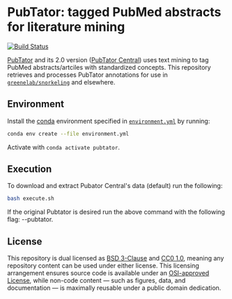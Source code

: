 # PubTator: tagged PubMed abstracts for literature mining

[![Build Status](https://travis-ci.org/greenelab/pubtator.svg?branch=master)](https://travis-ci.org/greenelab/pubtator)

[PubTator](https://www.ncbi.nlm.nih.gov/CBBresearch/Lu/Demo/PubTator/) and its 2.0 version ([PubTator Central](https://www.ncbi.nlm.nih.gov/CBBresearch/Lu/Demo/PubTatorCentral/)) uses text mining to tag PubMed abstracts/artciles with standardized concepts. This repository retrieves and processes PubTator annotations for use in [`greenelab/snorkeling`](https://github.com/greenelab/snorkeling) and elsewhere.

## Environment

Install the [conda](https://conda.io) environment specified in [`environment.yml`](environment.yml) by running:

```sh
conda env create --file environment.yml
```

Activate with `conda activate pubtator`.

## Execution

To download and extract Pubator Central's data (default) run the following:

```sh
bash execute.sh
```

If the original Pubtator is desired run the above command with the following flag: --pubtator.

## License

This repository is dual licensed as [BSD 3-Clause](LICENSE-BSD.md) and [CC0 1.0](LICENSE-CC0.md), meaning any repository content can be used under either license. This licensing arrangement ensures source code is available under an [OSI-approved License](https://opensource.org/licenses/alphabetical), while non-code content — such as figures, data, and documentation — is maximally reusable under a public domain dedication.
